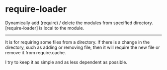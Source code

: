 require-loader
==============

Dynamically add (require) / delete the modules from specified directory.   [require-loader] is local to the module. 


-------------


It is for requiring some files from a directory.  If there is a change in the directory, such as adding or removing file,
then it will require the new file or remove it from require.cache.

I try to keep it as simple and as less dependent as possible.
